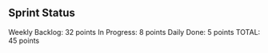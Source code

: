 ## Sprint Status
Weekly Backlog: 32 points
In Progress: 8 points
Daily Done: 5 points
TOTAL: 45 points